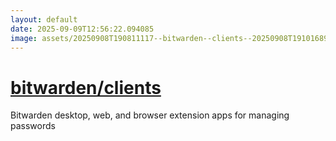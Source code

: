 ```yaml
---
layout: default
date: 2025-09-09T12:56:22.094085
image: assets/20250908T190811117--bitwarden--clients--20250908T191016890--cropped.png
---
```


# [bitwarden/clients](https://github.com/bitwarden/clients)

Bitwarden desktop, web, and browser extension apps for managing passwords
